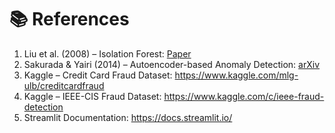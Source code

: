 # 📚 References

1. Liu et al. (2008) – Isolation Forest: [Paper](https://cs.nju.edu.cn/zhouzh/zhouzh.files/publication/icdm08b.pdf)
2. Sakurada & Yairi (2014) – Autoencoder-based Anomaly Detection: [arXiv](https://arxiv.org/abs/1802.09572)
3. Kaggle – Credit Card Fraud Dataset: https://www.kaggle.com/mlg-ulb/creditcardfraud
4. Kaggle – IEEE-CIS Fraud Dataset: https://www.kaggle.com/c/ieee-fraud-detection
5. Streamlit Documentation: https://docs.streamlit.io/
